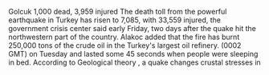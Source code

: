 Golcuk 1,000 dead, 3,959 injured
The death toll from the powerful earthquake in Turkey has risen to 7,085, with 33,559 injured, the government crisis center said early Friday, two days after the quake hit the northwestern part of the country.
Alakoc added that the fire has burnt 250,000 tons of the crude oil in the Turkey's largest oil refinery.
(0002 GMT) on Tuesday and lasted some 45 seconds when people were sleeping in bed.
According to Geological theory , a quake changes crustal stresses in 